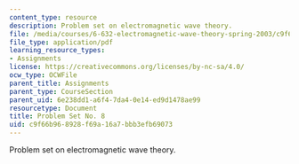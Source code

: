 ```yaml
---
content_type: resource
description: Problem set on electromagnetic wave theory.
file: /media/courses/6-632-electromagnetic-wave-theory-spring-2003/c9f66b968928f69a16a7bbb3efb69073_ps8.pdf
file_type: application/pdf
learning_resource_types:
- Assignments
license: https://creativecommons.org/licenses/by-nc-sa/4.0/
ocw_type: OCWFile
parent_title: Assignments
parent_type: CourseSection
parent_uid: 6e238dd1-a6f4-7da4-0e14-ed9d1478ae99
resourcetype: Document
title: Problem Set No. 8
uid: c9f66b96-8928-f69a-16a7-bbb3efb69073
---
```

Problem set on electromagnetic wave theory.